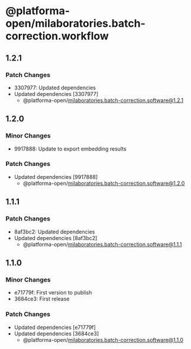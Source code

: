 # @platforma-open/milaboratories.batch-correction.workflow

## 1.2.1

### Patch Changes

- 3307977: Updated dependencies
- Updated dependencies [3307977]
  - @platforma-open/milaboratories.batch-correction.software@1.2.1

## 1.2.0

### Minor Changes

- 9917888: Update to export embedding results

### Patch Changes

- Updated dependencies [9917888]
  - @platforma-open/milaboratories.batch-correction.software@1.2.0

## 1.1.1

### Patch Changes

- 8af3bc2: Updated dependencies
- Updated dependencies [8af3bc2]
  - @platforma-open/milaboratories.batch-correction.software@1.1.1

## 1.1.0

### Minor Changes

- e71779f: First version to publish
- 3684ce3: First release

### Patch Changes

- Updated dependencies [e71779f]
- Updated dependencies [3684ce3]
  - @platforma-open/milaboratories.batch-correction.software@1.1.0
